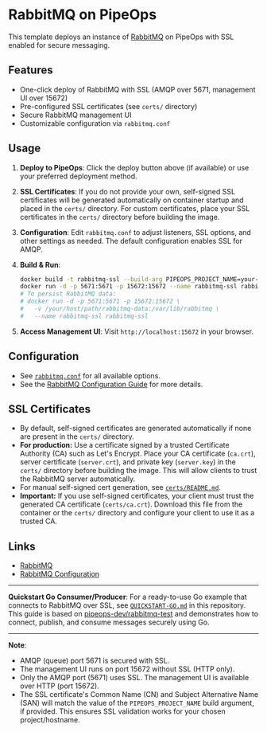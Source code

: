 # RabbitMQ on PipeOps

This template deploys an instance of [RabbitMQ](https://www.rabbitmq.com/) on PipeOps with SSL enabled for secure messaging.

## Features

- One-click deploy of RabbitMQ with SSL (AMQP over 5671, management UI over 15672)
- Pre-configured SSL certificates (see `certs/` directory)
- Secure RabbitMQ management UI
- Customizable configuration via `rabbitmq.conf`

## Usage

1. **Deploy to PipeOps**: Click the deploy button above (if available) or use your preferred deployment method.

2. **SSL Certificates**: If you do not provide your own, self-signed SSL certificates will be generated automatically on container startup and placed in the `certs/` directory. For custom certificates, place your SSL certificates in the `certs/` directory before building the image.

3. **Configuration**: Edit `rabbitmq.conf` to adjust listeners, SSL options, and other settings as needed. The default configuration enables SSL for AMQP.

4. **Build & Run**:

   ```sh
   docker build -t rabbitmq-ssl --build-arg PIPEOPS_PROJECT_NAME=your-project-name .
   docker run -d -p 5671:5671 -p 15672:15672 --name rabbitmq-ssl rabbitmq-ssl
   # To persist RabbitMQ data:
   # docker run -d -p 5671:5671 -p 15672:15672 \
   #   -v /your/host/path/rabbitmq-data:/var/lib/rabbitmq \
   #   --name rabbitmq-ssl rabbitmq-ssl
   ```

5. **Access Management UI**: Visit `http://localhost:15672` in your browser.

## Configuration

- See [`rabbitmq.conf`](./rabbitmq.conf) for all available options.
- See the [RabbitMQ Configuration Guide](https://www.rabbitmq.com/configure.html#config-file) for more details.

## SSL Certificates

- By default, self-signed certificates are generated automatically if none are present in the `certs/` directory.
- **For production:** Use a certificate signed by a trusted Certificate Authority (CA) such as Let's Encrypt. Place your CA certificate (`ca.crt`), server certificate (`server.crt`), and private key (`server.key`) in the `certs/` directory before building the image. This will allow clients to trust the RabbitMQ server automatically.
- For manual self-signed cert generation, see [`certs/README.md`](./certs/README.md).
- **Important:** If you use self-signed certificates, your client must trust the generated CA certificate (`certs/ca.crt`). Download this file from the container or the `certs/` directory and configure your client to use it as a trusted CA.

## Links

- [RabbitMQ](https://github.com/rabbitmq/rabbitmq-server)
- [RabbitMQ Configuration](https://www.rabbitmq.com/configure.html#config-file)

---

**Quickstart Go Consumer/Producer**: For a ready-to-use Go example that connects to RabbitMQ over SSL, see [`QUICKSTART-GO.md`](./QUICKSTART-GO.md) in this repository. This guide is based on [pipeops-dev/rabbitmq-test](https://github.com/pipeops-dev/rabbitmq-test) and demonstrates how to connect, publish, and consume messages securely using Go.

---

**Note**:

- AMQP (queue) port 5671 is secured with SSL.
- The management UI runs on port 15672 without SSL (HTTP only).
- Only the AMQP port (5671) uses SSL. The management UI is available over HTTP (port 15672).
- The SSL certificate's Common Name (CN) and Subject Alternative Name (SAN) will match the value of the `PIPEOPS_PROJECT_NAME` build argument, if provided. This ensures SSL validation works for your chosen project/hostname.